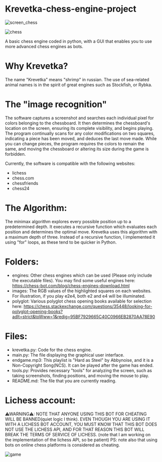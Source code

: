 # Krevetka-chess-engine-project

![screen_chess](https://user-images.githubusercontent.com/104983707/215318392-d886b374-1d63-421b-96d2-87f949163c7e.PNG)

![chess](https://user-images.githubusercontent.com/104983707/175565331-460224df-c0cf-4618-8e6c-e00ce4897f14.PNG)

A basic chess engine coded in python, with a GUI that enables you to use more advanced chess engines as bots.


# Why Krevetka?
The name "Krevetka" means "shrimp" in russian. The use of sea-related animal names is in the spirit of great engines such as Stockfish, or Rybka.

# The "image recognition"
The software captures a screenshot and searches each individual pixel for colors belonging to the chessboard. It then determines the chessboard's location on the screen, ensuring its complete visibility, and begins playing. The program continually scans for any color modifications on two squares, indicating a piece has been moved, and deduces the last move made. While you can change pieces, the program requires the colors to remain the same, and moving the chessboard or altering its size during the game is forbidden.

Currently, the software is compatible with the following websites: 
- lichess
- chess.com
- chessfriends
- chess24

# The Algorithm:
The minimax algorithm explores every possible position up to a predetermined depth. It executes a recursive function which evaluates each position and determines the optimal move. Krevetka uses this algorithm with a maximum depth of three. Instead of a recursive function, I implemented it using "for" loops, as these tend to be quicker in Python.

# Folders:
- engines: Other chess engines which can be used (Please only include the executable files). You may find some useful engines here: https://chess-bot.com/blog/chess-engines-download.html
- images: The RGB values of the highlighted squares on each websites. For illustration, if you play e2e4, both e2 and e4 will be illuminated.
- polyglot: Various polyglot chess opening books available for selection here: https://chess.stackexchange.com/questions/35448/looking-for-polyglot-opening-books?adlt=strict&toWww=1&redig=95BF7929665C40C0966EB2870AA78E90

# Files:
- krevetka.py:
Code for the chess engine.
- main.py:
The file displaying the graphical user interface.
- endgame.mp3: 
This playlist is "Hard as Steel" by Abbynoise, and it is a Non-Copyright Song(NCS). It can be played after the game has ended.
- tools.py: 
Provides necessary "tools" for analyzing the screen, such as taking screenshots, finding positions, and moving the mouse to play.
- README.md: 
The file that you are currently reading.

# Lichess account:
⚠WARNING⚠: NOTE THAT ANYONE USING THIS BOT FOR CHEATING WILL BE BANNED(quiet logic I think). EVEN THOUGH YOU ARE USING IT WITH A LICHESS BOT ACCOUNT, YOU MUST KNOW THAT THIS BOT DOES NOT USE THE LICHESS API, AND FOR THAT REASON THIS BOT WILL BREAK THE TERMS OF SERVICE OF LICHESS.
(note that I am working on the implementation of the lichess API, so be patient)
PS: note also that using bots on online chess platforms is considered as cheating.

![game](https://user-images.githubusercontent.com/104983707/170866422-873fb47d-0310-46db-b7e9-55fbe7cb5910.gif)


